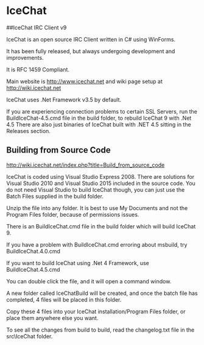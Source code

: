 # IceChat

##IceChat IRC Client v9

IceChat is an open source IRC Client written in C# using WinForms.

It has been fully released, but always undergoing development and improvements.

It is RFC 1459 Compliant.

Main website is http://www.icechat.net and wiki page setup at http://wiki.icechat.net 

IceChat uses .Net Framework v3.5 by default.

If you are experiencing connection problems to certain SSL Servers, run the BuildIceChat-4.5.cmd file in the build folder, to rebuild IceChat 9 with .Net 4.5
There are also just binaries of IceChat built with .NET 4.5 sitting in the Releases section.

## Building from Source Code

http://wiki.icechat.net/index.php?title=Build_from_source_code

IceChat is coded using Visual Studio Express 2008. There are solutions for Visual Studio 2010 and Visual Studio 2015 included in the source code.
You do not need Visual Studio to build IceChat though, you can just use the Batch Files supplied in the build folder.

Unzip the file into any folder. It is best to use My Documents and not the Program Files folder, because of permissions issues.

There is an BuildIceChat.cmd file in the build folder which will build IceChat 9.

If you have a problem with BuildIceChat.cmd erroring about msbuild, try BuildIceChat.4.0.cmd

If you want to build IceChat using .Net 4 Framework, use BuildIceChat.4.5.cmd

You can double click the file, and it will open a command window.

A new folder called IceChatBuild will be created, and once the batch file has completed, 4 files will be placed in this folder.

Copy these 4 files into your IceChat installation/Program Files folder, or place them anywhere else you want.

To see all the changes from build to build, read the changelog.txt file in the src\IceChat folder.

